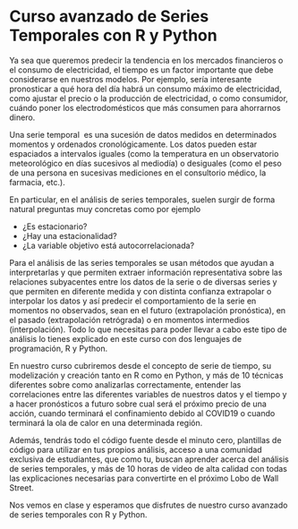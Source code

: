 # Curso avanzado de Series Temporales con R y Python


Ya sea que queremos predecir la tendencia en los mercados financieros o el consumo de electricidad, el tiempo es un factor importante que  debe considerarse en nuestros modelos. Por ejemplo, sería interesante pronosticar a qué hora del día habrá un consumo máximo de electricidad, como ajustar el precio o la producción de electricidad, o como consumidor, cuándo poner los electrodomésticos que más consumen para ahorrarnos dinero.

Una serie temporal  es una sucesión de datos medidos en determinados momentos y ordenados cronológicamente. Los datos pueden estar espaciados a intervalos iguales (como la temperatura en un observatorio meteorológico en días sucesivos al mediodía) o desiguales (como el peso de una persona en sucesivas mediciones en el consultorio médico, la farmacia, etc.). 

En particular, en el análisis de series temporales, suelen surgir de forma natural preguntas muy concretas como por ejemplo

* ¿Es estacionario?
* ¿Hay una estacionalidad?
* ¿La variable objetivo está autocorrelacionada?

Para el análisis de las series temporales se usan métodos que ayudan a interpretarlas y que permiten extraer información representativa sobre las relaciones subyacentes entre los datos de la serie o de diversas series y que permiten en diferente medida y con distinta confianza extrapolar o interpolar los datos y así predecir el comportamiento de la serie en momentos no observados, sean en el futuro (extrapolación pronóstica), en el pasado (extrapolación retrógrada) o en momentos intermedios (interpolación). Todo lo que necesitas para poder llevar a cabo este tipo de análisis lo tienes explicado en este curso con dos lenguajes de programación, R y Python.

En nuestro curso cubriremos desde el concepto de serie de tiempo, su modelización y creación tanto en R como en Python, y más de 10 técnicas diferentes sobre como analizarlas correctamente, entender las correlaciones entre las diferentes variables de nuestros datos y el tiempo y a hacer pronósticos a futuro sobre cual será el próximo precio de una acción, cuando terminará el confinamiento debido al COVID19  o cuando terminará la ola de calor en una determinada región.

Además, tendrás todo el código fuente desde el minuto cero, plantillas de código para utilizar en tus propios análisis, acceso a una comunidad exclusiva de estudiantes, que como tu, buscan aprender acerca del análisis de series temporales, y más de 10 horas de video de alta calidad con todas las explicaciones necesarias para convertirte en el próximo Lobo de Wall Street.

Nos vemos en clase y esperamos que disfrutes de nuestro curso avanzado de series temporales con R y Python.
